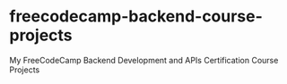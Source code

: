 # freecodecamp-backend-course-projects
My FreeCodeCamp Backend Development and APIs Certification Course Projects 

